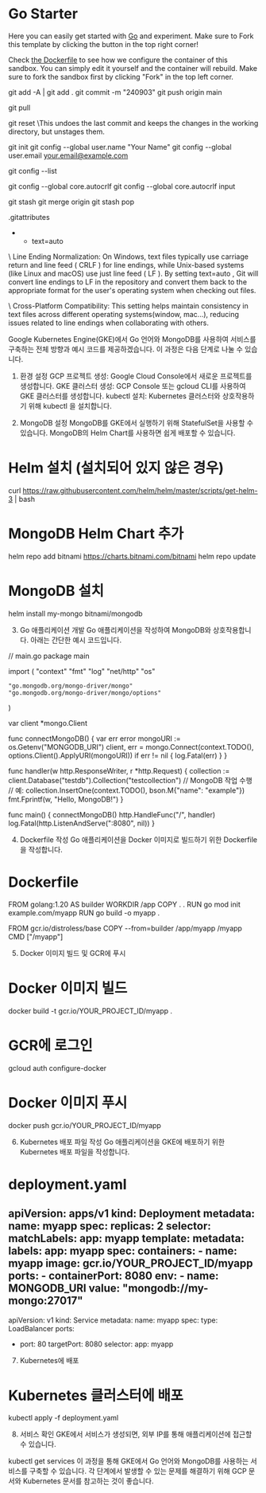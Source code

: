 # Go Starter

Here you can easily get started with [Go](https://go.dev/) and experiment. Make sure to Fork this template by clicking the button in the top right corner!

Check [the Dockerfile](./.devcontainer/Dockerfile) to see how we configure the container of this sandbox. You can simply edit it yourself and the container will rebuild. Make sure to fork the sandbox first by clicking "Fork" in the top left corner.


git add -A | git add .
git commit -m "240903"
git push origin main

git pull

git reset
\\This undoes the last commit and keeps the changes in the working directory, but unstages them.

git init
git config --global user.name "Your Name"
git config --global user.email your.email@example.com

git config --list


git config --global core.autocrlf
git config --global core.autocrlf input


git stash
git merge origin
git stash pop

.gitattributes
- * text=auto 

\\ Line Ending Normalization:
On Windows, text files typically use carriage return and line feed (
CRLF
) for line endings, while Unix-based systems (like Linux and macOS) use just line feed (
LF
). By setting
text=auto
, Git will convert line endings to
LF
in the repository and convert them back to the appropriate format for the user's operating system when checking out files.

\\ Cross-Platform Compatibility:
This setting helps maintain consistency in text files across different operating systems(window, mac...), reducing issues related to line endings when collaborating with others.






Google Kubernetes Engine(GKE)에서 Go 언어와 MongoDB를 사용하여 서비스를 구축하는 전체 방향과 예시 코드를 제공하겠습니다. 이 과정은 다음 단계로 나눌 수 있습니다.

1. 환경 설정
GCP 프로젝트 생성: Google Cloud Console에서 새로운 프로젝트를 생성합니다.
GKE 클러스터 생성: GCP Console 또는
gcloud
CLI를 사용하여 GKE 클러스터를 생성합니다.
kubectl 설치: Kubernetes 클러스터와 상호작용하기 위해
kubectl
을 설치합니다.


2. MongoDB 설정
MongoDB를 GKE에서 실행하기 위해 StatefulSet을 사용할 수 있습니다. MongoDB의 Helm Chart를 사용하면 쉽게 배포할 수 있습니다.

# Helm 설치 (설치되어 있지 않은 경우)
curl https://raw.githubusercontent.com/helm/helm/master/scripts/get-helm-3 | bash

# MongoDB Helm Chart 추가
helm repo add bitnami https://charts.bitnami.com/bitnami
helm repo update

# MongoDB 설치
helm install my-mongo bitnami/mongodb


3. Go 애플리케이션 개발
Go 애플리케이션을 작성하여 MongoDB와 상호작용합니다. 아래는 간단한 예시 코드입니다.

// main.go
package main

import (
    "context"
    "fmt"
    "log"
    "net/http"
    "os"

    "go.mongodb.org/mongo-driver/mongo"
    "go.mongodb.org/mongo-driver/mongo/options"
)

var client *mongo.Client

func connectMongoDB() {
    var err error
    mongoURI := os.Getenv("MONGODB_URI")
    client, err = mongo.Connect(context.TODO(), options.Client().ApplyURI(mongoURI))
    if err != nil {
        log.Fatal(err)
    }
}

func handler(w http.ResponseWriter, r *http.Request) {
    collection := client.Database("testdb").Collection("testcollection")
    // MongoDB 작업 수행
    // 예: collection.InsertOne(context.TODO(), bson.M{"name": "example"})
    fmt.Fprintf(w, "Hello, MongoDB!")
}

func main() {
    connectMongoDB()
    http.HandleFunc("/", handler)
    log.Fatal(http.ListenAndServe(":8080", nil))
}


4. Dockerfile 작성
Go 애플리케이션을 Docker 이미지로 빌드하기 위한 Dockerfile을 작성합니다.

# Dockerfile
FROM golang:1.20 AS builder
WORKDIR /app
COPY . .
RUN go mod init example.com/myapp
RUN go build -o myapp .

FROM gcr.io/distroless/base
COPY --from=builder /app/myapp /myapp
CMD ["/myapp"]


5. Docker 이미지 빌드 및 GCR에 푸시
# Docker 이미지 빌드
docker build -t gcr.io/YOUR_PROJECT_ID/myapp .

# GCR에 로그인
gcloud auth configure-docker

# Docker 이미지 푸시
docker push gcr.io/YOUR_PROJECT_ID/myapp


6. Kubernetes 배포 파일 작성
Go 애플리케이션을 GKE에 배포하기 위한 Kubernetes 배포 파일을 작성합니다.

# deployment.yaml
apiVersion: apps/v1
kind: Deployment
metadata:
  name: myapp
spec:
  replicas: 2
  selector:
    matchLabels:
      app: myapp
  template:
    metadata:
      labels:
        app: myapp
    spec:
      containers:
      - name: myapp
        image: gcr.io/YOUR_PROJECT_ID/myapp
        ports:
        - containerPort: 8080
        env:
        - name: MONGODB_URI
          value: "mongodb://my-mongo:27017"
---
apiVersion: v1
kind: Service
metadata:
  name: myapp
spec:
  type: LoadBalancer
  ports:
  - port: 80
    targetPort: 8080
  selector:
    app: myapp


7. Kubernetes에 배포
# Kubernetes 클러스터에 배포
kubectl apply -f deployment.yaml


8. 서비스 확인
GKE에서 서비스가 생성되면, 외부 IP를 통해 애플리케이션에 접근할 수 있습니다.

kubectl get services
이 과정을 통해 GKE에서 Go 언어와 MongoDB를 사용하는 서비스를 구축할 수 있습니다. 각 단계에서 발생할 수 있는 문제를 해결하기 위해 GCP 문서와 Kubernetes 문서를 참고하는 것이 좋습니다.